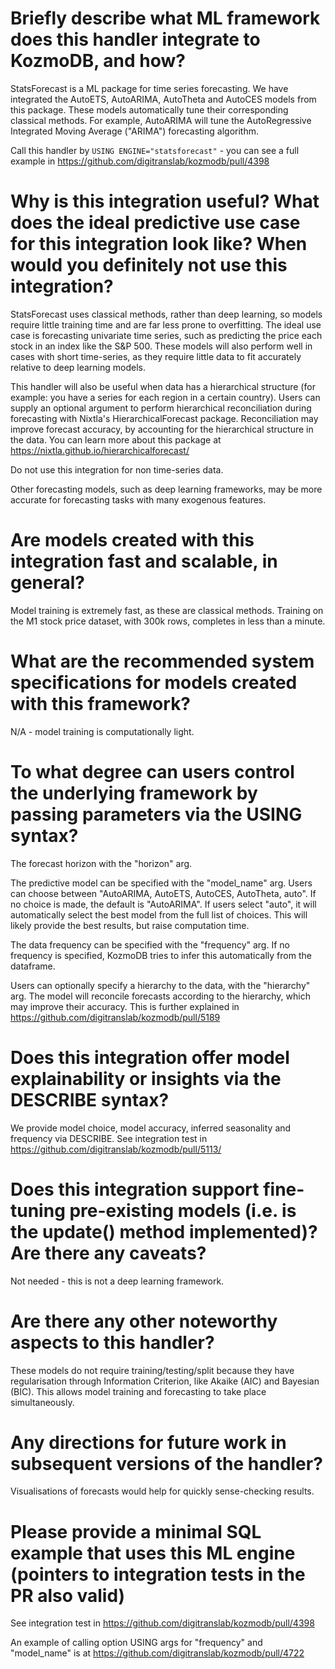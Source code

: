 # Briefly describe what ML framework does this handler integrate to KozmoDB, and how?
StatsForecast is a ML package for time series forecasting.
We have integrated the AutoETS, AutoARIMA, AutoTheta and AutoCES models from this package.
These models automatically tune their corresponding classical methods.
For example, AutoARIMA will tune the AutoRegressive Integrated Moving Average ("ARIMA") forecasting algorithm.

Call this handler by
`USING ENGINE="statsforecast"` - you can see a full example in https://github.com/digitranslab/kozmodb/pull/4398

# Why is this integration useful? What does the ideal predictive use case for this integration look like? When would you definitely not use this integration?
StatsForecast uses classical methods, rather than deep learning, so models require little training time and are far less prone to overfitting.
The ideal use case is forecasting univariate time series, such as predicting the price each stock in an index like the S&P 500.
These models will also perform well in cases with short time-series, as they require little data to fit accurately relative to deep learning models.

This handler will also be useful when data has a hierarchical structure (for example: you have a series for each region in a certain country).
Users can supply an optional argument to perform hierarchical reconciliation during forecasting with Nixtla's HierarchicalForecast package.
Reconciliation may improve forecast accuracy, by accounting for the hierarchical structure in the data.
You can learn more about this package at https://nixtla.github.io/hierarchicalforecast/

Do not use this integration for non time-series data.

Other forecasting models, such as deep learning frameworks, may be more accurate for forecasting tasks with many exogenous features.

# Are models created with this integration fast and scalable, in general?
Model training is extremely fast, as these are classical methods. Training on the M1 stock price dataset, with 300k rows, completes in less than a minute.

# What are the recommended system specifications for models created with this framework?
N/A - model training is computationally light.

# To what degree can users control the underlying framework by passing parameters via the USING syntax?
The forecast horizon with the "horizon" arg.

The predictive model can be specified with the "model_name" arg. Users can choose between "AutoARIMA, AutoETS, AutoCES, AutoTheta, auto".
If no choice is made, the default is "AutoARIMA".
If users select "auto", it will automatically select the best model from the full list of choices.
This will likely provide the best results, but raise computation time.

The data frequency can be specified with the "frequency" arg. If no frequency is specified, KozmoDB tries to infer this automatically from the dataframe.

Users can optionally specify a hierarchy to the data, with the "hierarchy" arg.
The model will reconcile forecasts according to the hierarchy, which may improve their accuracy.
This is further explained in https://github.com/digitranslab/kozmodb/pull/5189

# Does this integration offer model explainability or insights via the DESCRIBE syntax?
We provide model choice, model accuracy, inferred seasonality and frequency via DESCRIBE.
See integration test in https://github.com/digitranslab/kozmodb/pull/5113/

# Does this integration support fine-tuning pre-existing models (i.e. is the update() method implemented)? Are there any caveats?
Not needed - this is not a deep learning framework.

# Are there any other noteworthy aspects to this handler?
These models do not require training/testing/split because they have regularisation through Information Criterion, like Akaike (AIC) and Bayesian (BIC).
This allows model training and forecasting to take place simultaneously.

# Any directions for future work in subsequent versions of the handler?
Visualisations of forecasts would help for quickly sense-checking results.

# Please provide a minimal SQL example that uses this ML engine (pointers to integration tests in the PR also valid)
See integration test in https://github.com/digitranslab/kozmodb/pull/4398

An example of calling option USING args for "frequency" and "model_name" is at https://github.com/digitranslab/kozmodb/pull/4722
